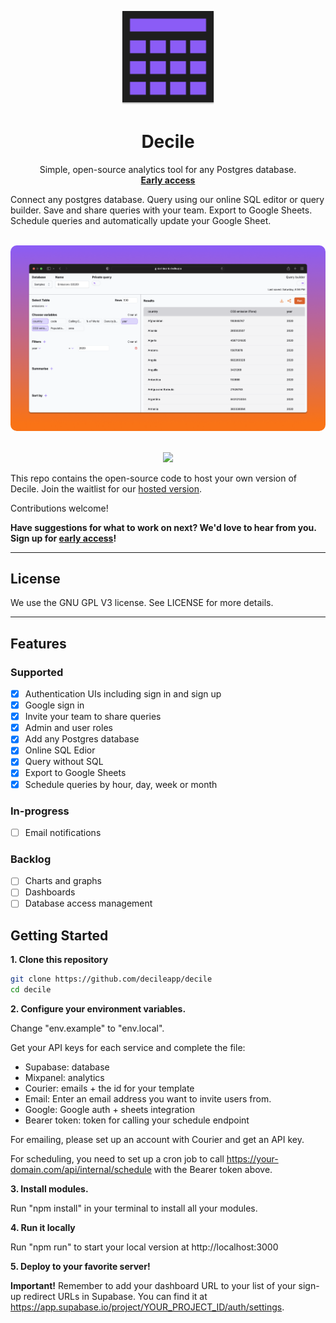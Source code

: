 <p align="center">
<img width="150" src="./public/decile_logo.png"/>
<h1 align="center"><b>Decile</b></h1>
<p align="center">
Simple, open-source analytics tool for any Postgres database.
<br />
<a href="https://decile.app" align="center"><strong>Early access</strong></a>
<br />
</p>
<p >
Connect any postgres database. Query using our online SQL editor or query builder. Save and share queries with your team. Export to Google Sheets. Schedule queries and automatically update your Google Sheet.
<br />

</p>

<br />
  <img src="./public/screenshot.png" style="border-radius: 10px;" />

<p align="center">
  <br />
  <a href="https://decile.app">
    <img src="https://img.shields.io/badge/We're%20open%20for%20beta!-Join-%2322c55e" />
  </a> 
  <br />
</p>

This repo contains the open-source code to host your own version of Decile. Join the waitlist for our [hosted version](https://decile.app).

Contributions welcome!

**Have suggestions for what to work on next? We'd love to hear from you. Sign up for [early access](https://decile.app)!**

---

## License

We use the GNU GPL V3 license. See LICENSE for more details.

---

## Features

### Supported

- [x] Authentication UIs including sign in and sign up
- [x] Google sign in
- [x] Invite your team to share queries
- [x] Admin and user roles
- [x] Add any Postgres database
- [x] Online SQL Edior
- [x] Query without SQL
- [x] Export to Google Sheets
- [x] Schedule queries by hour, day, week or month

### In-progress

- [ ] Email notifications

### Backlog

- [ ] Charts and graphs
- [ ] Dashboards
- [ ] Database access management

## Getting Started

**1. Clone this repository**

```bash
git clone https://github.com/decileapp/decile
cd decile
```

**2. Configure your environment variables.**

Change "env.example" to "env.local".

Get your API keys for each service and complete the file:

- Supabase: database
- Mixpanel: analytics
- Courier: emails + the id for your template
- Email: Enter an email address you want to invite users from.
- Google: Google auth + sheets integration
- Bearer token: token for calling your schedule endpoint

For emailing, please set up an account with Courier and get an API key.

For scheduling, you need to set up a cron job to call https://your-domain.com/api/internal/schedule with the Bearer token above.

**3. Install modules.**

Run "npm install" in your terminal to install all your modules.

**4. Run it locally**

Run "npm run" to start your local version at http://localhost:3000

**5. Deploy to your favorite server!**

**Important!** Remember to add your dashboard URL to your list of your sign-up redirect URLs in Supabase. You can find it at https://app.supabase.io/project/YOUR_PROJECT_ID/auth/settings.
